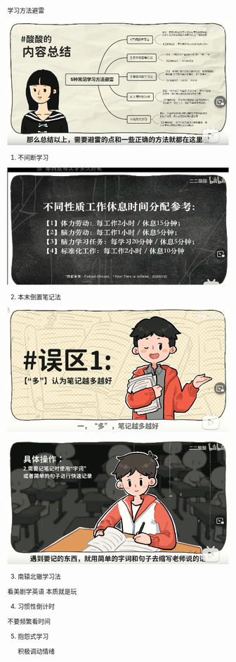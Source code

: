 学习方法避雷



![image-20220218222044277](2022-02-18_星期五-photo/image-20220218222044277.png)

1.   不间断学习

![image-20220218221318150](2022-02-18_星期五-photo/image-20220218221318150.png)



2.   本末倒置笔记法

![image-20220218221415411](2022-02-18_星期五-photo/image-20220218221415411.png)



![image-20220218221756666](2022-02-18_星期五-photo/image-20220218221756666.png)





3.   南辕北辙学习法



看美剧学英语 本质就是玩





4.   习惯性倒计时

不要频繁看时间

5.   抱怨式学习

     积极调动情绪

     